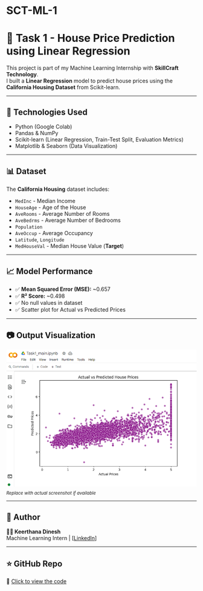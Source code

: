# SCT-ML-1
# 🏡 Task 1 - House Price Prediction using Linear Regression

This project is part of my Machine Learning Internship with **SkillCraft Technology**.  
I built a **Linear Regression** model to predict house prices using the **California Housing Dataset** from Scikit-learn.

---

## 📌 Technologies Used
- Python (Google Colab)
- Pandas & NumPy
- Scikit-learn (Linear Regression, Train-Test Split, Evaluation Metrics)
- Matplotlib & Seaborn (Data Visualization)

---

## 📊 Dataset
The **California Housing** dataset includes:
- `MedInc` - Median Income
- `HouseAge` - Age of the House
- `AveRooms` - Average Number of Rooms
- `AveBedrms` - Average Number of Bedrooms
- `Population`
- `AveOccup` - Average Occupancy
- `Latitude`, `Longitude`
- `MedHouseVal` - Median House Value (**Target**)

---

## 📈 Model Performance

- ✅ **Mean Squared Error (MSE):** ~0.657
- ✅ **R² Score:** ~0.498
- ✅ No null values in dataset
- ✅ Scatter plot for Actual vs Predicted Prices

---

## 📷 Output Visualization

![Actual vs Predicted](actual_vs_predicted.png)  
<sub>*Replace with actual screenshot if available*</sub>

---

## 🚀 Author
**👩‍💻 Keerthana Dinesh**  
Machine Learning Intern | [[LinkedIn](https://www.linkedin.com/in/keerthanadinesh95/)]

---

## ⭐ GitHub Repo
🔗 [Click to view the code](https://github.com/keerthanadinesh95/SCT_ML_1)

